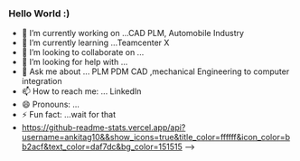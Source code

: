 ### Hello World :)
<!--comment-->


- 🔭 I’m currently working on ...CAD PLM, Automobile Industry
- 🌱 I’m currently learning ...Teamcenter X
- 👯 I’m looking to collaborate on ...
- 🤔 I’m looking for help with ...
- 💬 Ask me about ... PLM PDM CAD ,mechanical Engineering to computer integration
- 📫 How to reach me: ... LinkedIn
- 😄 Pronouns: ...
- ⚡ Fun fact: ...wait for that
- https://github-readme-stats.vercel.app/api?username=ankitag10&&show_icons=true&title_color=ffffff&icon_color=bb2acf&text_color=daf7dc&bg_color=151515
-->
